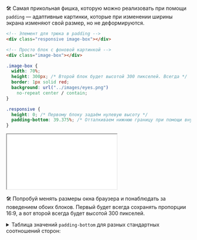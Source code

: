 
🛠 Самая прикольная фишка, которую можно реализовать при помощи `padding` — адаптивные картинки, которые при изменении ширины экрана изменяют свой размер, но не деформируются.

```html
<!-- Элемент для трюка в padding -->
<div class="responsive image-box"></div>

<!-- Просто блок с фоновой картинкой -->
<div class="image-box"></div>
```

```css
.image-box {
  width: 70%;
  height: 300px; /* Второй блок будет высотой 300 пикселей. Всегда */
  border: 1px solid red;
  background: url("../images/eyes.png")
    no-repeat center / contain;
}

.responsive {
  height: 0; /* Первому блоку задаём нулевую высоту */
  padding-bottom: 39.375%; /* Отталкиваем нижнюю границу при помощи внутреннего отступа */
}
```

<iframe title="Адаптив через padding" src="../demos/adaptive.html"></iframe>

🛠 Попробуй менять размеры окна браузера и понаблюдать за поведением обоих блоков. Первый будет всегда сохранять пропорции 16:9, а вот второй всегда будет высотой 300 пикселей.

<details class="article__table article__table_all-half">
  <summary>Таблица значений <code>padding-bottom</code> для разных стандартных соотношений сторон:</summary>

| Соотношение сторон | padding-bottom |
| 16:9               | 56.25%         |
| 4:3                | 75%            |
| 3:2                | 66.66%         |
| 8:5                | 62.5%          |

</details>
